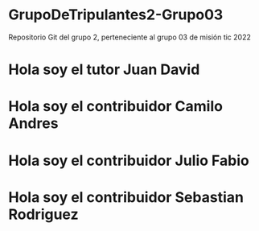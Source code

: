 # GrupoDeTripulantes2-Grupo03
Repositorio Git del grupo 2, perteneciente al grupo 03 de misión tic 2022
# Hola soy el tutor Juan David
# Hola soy el contribuidor Camilo Andres
# Hola soy el contribuidor Julio Fabio
# Hola soy el contribuidor Sebastian Rodriguez
